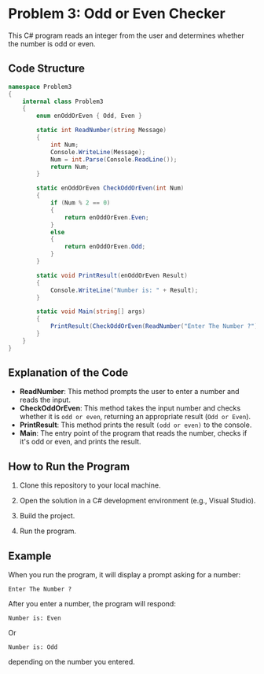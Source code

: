 # Problem 3: Odd or Even Checker

This C# program reads an integer from the user and determines whether the number is odd or even.


## Code Structure

```csharp
namespace Problem3
{
    internal class Problem3
    {
        enum enOddOrEven { Odd, Even }

        static int ReadNumber(string Message)
        {
            int Num;
            Console.WriteLine(Message);
            Num = int.Parse(Console.ReadLine());
            return Num;
        }

        static enOddOrEven CheckOddOrEven(int Num)
        {
            if (Num % 2 == 0)
            {
                return enOddOrEven.Even;
            }
            else
            {
                return enOddOrEven.Odd;
            }
        }

        static void PrintResult(enOddOrEven Result)
        {
            Console.WriteLine("Number is: " + Result);
        }

        static void Main(string[] args)
        {
            PrintResult(CheckOddOrEven(ReadNumber("Enter The Number ?")));
        }
    }
}
```
## Explanation of the Code
- **ReadNumber**: This method prompts the user to enter a number and reads the input.
- **CheckOddOrEven**: This method takes the input number and checks whether it is `odd or even`, returning an appropriate result (`Odd or Even`).
- **PrintResult**: This method prints the result `(odd or even)` to the console.
- **Main**: The entry point of the program that reads the number, checks if it's odd or even, and prints the result.


## How to Run the Program

1. Clone this repository to your local machine.

2. Open the solution in a C# development environment (e.g., Visual Studio).

3. Build the project.

4. Run the program.

## Example

When you run the program, it will display a prompt asking for a number:

```
Enter The Number ?
```
After you enter a number, the program will respond:
```
Number is: Even
```
Or
```
Number is: Odd
```
depending on the number you entered.
